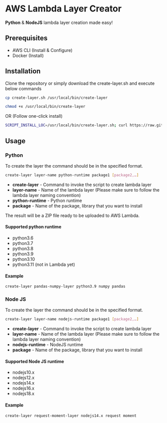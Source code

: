 # AWS Lambda Layer Creator

**Python** & **NodeJS** lambda layer creation made easy!

## Prerequisites
- AWS CLI (Install & Configure)
- Docker (Install)

## Installation
Clone the repository or simply download the create-layer.sh and execute below commands
```bash
cp create-layer.sh /usr/local/bin/create-layer
```
```bash
chmod +x /usr/local/bin/create-layer
```
OR (Follow one-click install)
```bash
SCRIPT_INSTALL_LOC=/usr/local/bin/create-layer.sh; curl https://raw.githubusercontent.com/b0tting/aws-lambda-layer-creator/main/create-layer.sh > $SCRIPT_INSTALL_LOC; chmod +x $SCRIPT_INSTALL_LOC
```
## Usage
### Python
To create the layer the command should be in the specified format.
```bash
create-layer layer-name python-runtime package1 [package2,…]
```
- **create-layer** - Command to invoke the script to create lambda layer
- **layer-name** - Name of the lambda layer (Please make sure to follow the lambda layer naming convention)
- **python-runtime** - Python runtime
- **package** - Name of the package, library that you want to install

The result will be a ZIP file ready to be uploaded to AWS Lambda.

#### Supported python runtime
- python3.6
- python3.7
- python3.8
- python3.9
- python3.10
- python3.11 (not in Lambda yet)

#### Example
```bash
create-layer pandas-numpy-layer python3.9 numpy pandas
```
### Node JS
To create the layer the command should be in the specified format.
```bash
create-layer layer-name nodejs-runtime package1 [package2,…]
```
- **create-layer** - Command to invoke the script to create lambda layer
- **layer-name** - Name of the lambda layer (Please make sure to follow the lambda layer naming convention)
- **nodejs-runtime** - NodeJS runtime
- **package** - Name of the package, library that you want to install

#### Supported Node JS runtime
- nodejs10.x
- nodejs12.x
- nodejs14.x
- nodejs16.x
- nodejs18.x

#### Example
```bash
create-layer request-moment-layer nodejs14.x request moment
```
